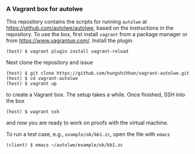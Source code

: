 ### A Vagrant box for autolwe

This repository contains the scripts for running `autolwe` at https://github.com/autolwe/autolwe, based on the instructions in the repository.
To use the box, first install `vagrant` from a package manager or from https://www.vagrantup.com/. Install the plugin
```
(host) $ vagrant plugin install vagrant-reload
```
Next clone the repository and issue
```
(host) $ git clone https://github.com/hungshihhan/vagrant-autolwe.git
(host) $ cd vagrant-autolwe
(host) $ vagrant up
```
to create a Vagrant box. The setup takes a while. Once finished, SSH into the box
```
(host) $ vagrant ssh
```
and now you are ready to work on proofs with the virtual machine.

To run a test case, e.g., `example/ok/bb1.zc`, open the file with `emacs` 
```
(client) $ emacs ~/autolwe/example/ok/bb1.zc
```


